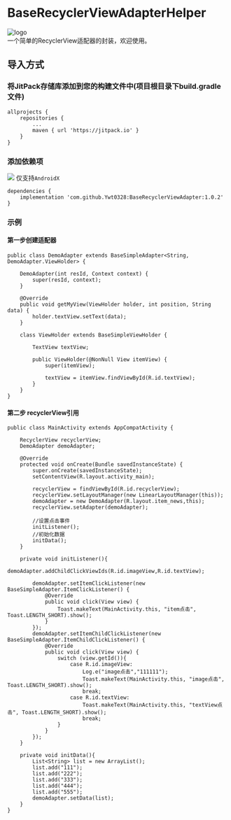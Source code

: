 # BaseRecyclerViewAdapterHelper

![logo](https://vkceyugu.cdn.bspapp.com/VKCEYUGU-ced0c45b-e0db-473e-9a57-ba2cb6fc7e60/4775967a-fa82-47b9-a3dd-e8844a52aa87.jpg)  
一个简单的RecyclerView适配器的封装，欢迎使用。

## 导入方式
### 将JitPack存储库添加到您的构建文件中(项目根目录下build.gradle文件)
```
allprojects {
    repositories {
        ...
        maven { url 'https://jitpack.io' }
    }
}
```

### 添加依赖项
[![](https://jitpack.io/v/CymChad/BaseRecyclerViewAdapterHelper.svg)](https://jitpack.io/#YwtQAQ/BaseRecyclerViewAdapter)
仅支持`AndroidX`
```
dependencies {
    implementation 'com.github.Ywt0328:BaseRecyclerViewAdapter:1.0.2'
}
```

### 示例
#### 第一步创建适配器
```
public class DemoAdapter extends BaseSimpleAdapter<String, DemoAdapter.ViewHolder> {

    DemoAdapter(int resId, Context context) {
        super(resId, context);
    }

    @Override
    public void getMyView(ViewHolder holder, int position, String data) {
        holder.textView.setText(data);
    }

    class ViewHolder extends BaseSimpleViewHolder {

        TextView textView;

        public ViewHolder(@NonNull View itemView) {
            super(itemView);

            textView = itemView.findViewById(R.id.textView);
        }
    }
}
```
#### 第二步 recyclerView引用
```
public class MainActivity extends AppCompatActivity {

    RecyclerView recyclerView;
    DemoAdapter demoAdapter;

    @Override
    protected void onCreate(Bundle savedInstanceState) {
        super.onCreate(savedInstanceState);
        setContentView(R.layout.activity_main);

        recyclerView = findViewById(R.id.recyclerView);
        recyclerView.setLayoutManager(new LinearLayoutManager(this));
        demoAdapter = new DemoAdapter(R.layout.item_news,this);
        recyclerView.setAdapter(demoAdapter);

        //设置点击事件
        initListener();
        //初始化数据
        initData();
    }

    private void initListener(){
        demoAdapter.addChildClickViewIds(R.id.imageView,R.id.textView);

        demoAdapter.setItemClickListener(new BaseSimpleAdapter.ItemClickListener() {
            @Override
            public void click(View view) {
                Toast.makeText(MainActivity.this, "item点击", Toast.LENGTH_SHORT).show();
            }
        });
        demoAdapter.setItemChildClickListener(new BaseSimpleAdapter.ItemChildClickListener() {
            @Override
            public void click(View view) {
                switch (view.getId()){
                    case R.id.imageView:
                        Log.e("image点击","111111");
                        Toast.makeText(MainActivity.this, "image点击", Toast.LENGTH_SHORT).show();
                        break;
                    case R.id.textView:
                        Toast.makeText(MainActivity.this, "textView点击", Toast.LENGTH_SHORT).show();
                        break;
                }
            }
        });
    }

    private void initData(){
        List<String> list = new ArrayList();
        list.add("111");
        list.add("222");
        list.add("333");
        list.add("444");
        list.add("555");
        demoAdapter.setData(list);
    }
}
```